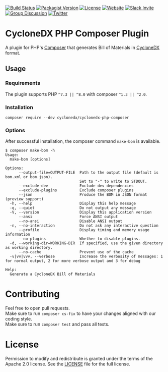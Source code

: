 [![Build Status](https://github.com/CycloneDX/cyclonedx-php-composer/workflows/PHP%20CI/badge.svg)](https://github.com/CycloneDX/cyclonedx-php-composer/actions?workflow=PHP+CI)
[![Packagist Version](https://img.shields.io/packagist/v/cyclonedx/cyclonedx-php-composer)](https://packagist.org/packages/cyclonedx/cyclonedx-php-composer)
[![License](https://img.shields.io/badge/license-Apache%202.0-brightgreen.svg)][License]
[![Website](https://img.shields.io/badge/https://-cyclonedx.org-blue.svg)](https://cyclonedx.org/)
[![Slack Invite](https://img.shields.io/badge/Slack-Join-blue?logo=slack&labelColor=393939)](https://cyclonedx.org/slack/invite)
[![Group Discussion](https://img.shields.io/badge/discussion-groups.io-blue.svg)](https://groups.io/g/CycloneDX)
[![Twitter](https://img.shields.io/twitter/url/http/shields.io.svg?style=social&label=Follow)](https://twitter.com/CycloneDX_Spec)

# CycloneDX PHP Composer Plugin

A plugin for PHP's [Composer](https://getcomposer.org/) that generates Bill of Materials in [CycloneDX](https://cyclonedx.org/) format.

## Usage

### Requirements

The plugin supports PHP `^7.3 || ^8.0`
with composer `^1.3 || ^2.0`.

### Installation

`composer require --dev cyclonedx/cyclonedx-php-composer`

### Options

After successful installation, the composer command `make-bom` is available.

```
$ composer make-bom -h
Usage:
  make-bom [options]

Options:
      --output-file=OUTPUT-FILE  Path to the output file (default is bom.xml or bom.json).
                                 Set to "-" to write to STDOUT.
      --exclude-dev              Exclude dev dependencies
      --exclude-plugins          Exclude composer plugins
      --json                     Produce the BOM in JSON format (preview support)
  -h, --help                     Display this help message
  -q, --quiet                    Do not output any message
  -V, --version                  Display this application version
      --ansi                     Force ANSI output
      --no-ansi                  Disable ANSI output
  -n, --no-interaction           Do not ask any interactive question
      --profile                  Display timing and memory usage information
      --no-plugins               Whether to disable plugins.
  -d, --working-dir=WORKING-DIR  If specified, use the given directory as working directory.
      --no-cache                 Prevent use of the cache
  -v|vv|vvv, --verbose           Increase the verbosity of messages: 1 for normal output, 2 for more verbose output and 3 for debug

Help:
  Generate a CycloneDX Bill of Materials
```

# Contributing

Feel free to open pull requests.  
Make sure to run `composer cs-fix` to have your changes aligned with our coding style.  
Make sure to run `composer test` and pass all tests.

# License

Permission to modify and redistribute is granted under the terms of the Apache 2.0 license. See the [LICENSE] file for the full license.

[License]: https://github.com/CycloneDX/cyclonedx-php-composer/blob/master/LICENSE
